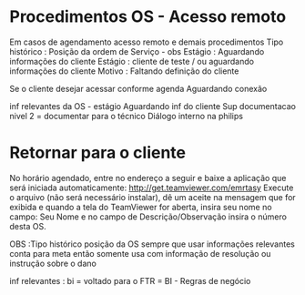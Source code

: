 # Procedimentos OS  - Acesso remoto
Em casos de agendamento acesso remoto  e demais procedimentos 
Tipo histórico : Posição da ordem de Serviço - obs
Estágio : Aguardando informações do cliente 
Estágio :  cliente de teste /  ou aguardando informações do cliente 
Motivo : Faltando definição do cliente

Se o cliente desejar acessar conforme agenda
Aguardando conexão

inf relevantes da OS - 
estágio Aguardando inf do cliente 
Sup documentacao nivel 2  = documentar para o técnico 
Diálogo interno na philips






# Retornar para o cliente
No horário agendado, entre no endereço a seguir e baixe a aplicação que será iniciada automaticamente: http://get.teamviewer.com/emrtasy
Execute o arquivo (não será necessário instalar), dê um aceite na mensagem que for exibida e quando a tela do TeamViewer for aberta, 
insira seu nome no campo: Seu Nome e no campo de Descrição/Observação insira o número desta OS.






OBS :Tipo histórico  posição da OS
sempre que usar informações relevantes conta para meta
então somente usa com informação de resolução ou instrução sobre o dano


inf relevantes : bi  = voltado para o FTR = BI  - Regras de negócio 



